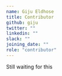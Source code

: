 ```yaml
---
name: Giju Eldhose
title: Contributor
github: giju
twitter: ""
linkedin: ""
slack: ""
joining_date: ""
role: "contributor"
---
```


Still waiting for this
